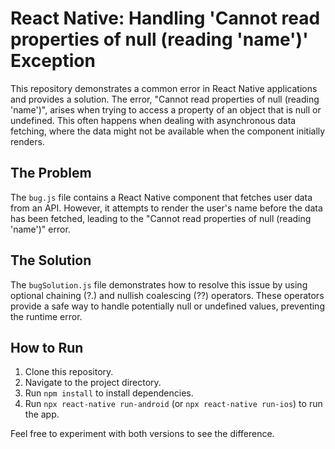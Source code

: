 # React Native: Handling 'Cannot read properties of null (reading 'name')' Exception

This repository demonstrates a common error in React Native applications and provides a solution. The error, "Cannot read properties of null (reading 'name')", arises when trying to access a property of an object that is null or undefined. This often happens when dealing with asynchronous data fetching, where the data might not be available when the component initially renders.

## The Problem

The `bug.js` file contains a React Native component that fetches user data from an API.  However, it attempts to render the user's name before the data has been fetched, leading to the "Cannot read properties of null (reading 'name')" error.

## The Solution

The `bugSolution.js` file demonstrates how to resolve this issue by using optional chaining (?.) and nullish coalescing (??) operators. These operators provide a safe way to handle potentially null or undefined values, preventing the runtime error.

## How to Run

1. Clone this repository.
2. Navigate to the project directory.
3. Run `npm install` to install dependencies.
4. Run `npx react-native run-android` (or `npx react-native run-ios`) to run the app.

Feel free to experiment with both versions to see the difference.
